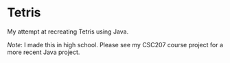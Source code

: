 # Tetris
My attempt at recreating Tetris using Java.

*Note*: I made this in high school. Please see my CSC207 course project for a more recent Java project.
